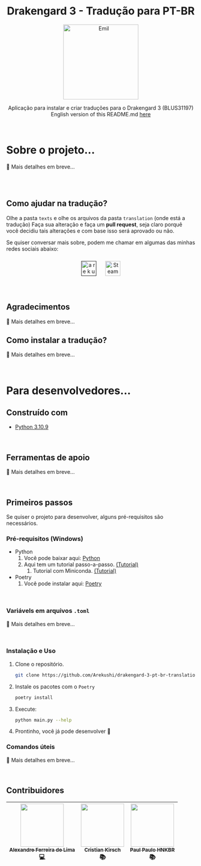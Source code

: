 <h1 align="center">
  Drakengard 3 - Tradução para PT-BR
</h1>

<p align="center">
  <a href="#" target="blank">
    <img src="https://64.media.tumblr.com/8e6d5f2b00a4f243dc972f8fca58aa22/tumblr_plk41yKKf01vak9iio1_500.jpg" width="200" alt="Emil" />
  </a>
</p>

<p align="center">
  Aplicação para instalar e criar traduções para o Drakengard 3 (BLUS31197)
  <br>
  English version of this README.md <a href="https://github.com/Arekushi/drakengard-3-pt-br-translation/blob/master/README.en.md">here</a>
</p>

<br>

# Sobre o projeto...
🚧 Mais detalhes em breve...


<br><br>

## Como ajudar na tradução?
Olhe a pasta `texts` e olhe os arquivos da pasta `translation` (onde está a tradução)
Faça sua alteração e faça um **pull request**, seja claro porquê você decidiu tais alterações e com base isso será aprovado ou não.

Se quiser conversar mais sobre, podem me chamar em algumas das minhas redes sociais abaixo:
<p align="center">
    <a
        style="all: unset;"
        target="_blank"
        href="">
        <img style="padding: 10px" title="a r e k u s h i#1445" alt="a r e k u s h i#1445" width="40px" src="https://i.imgur.com/WuqAV26.png">
    </a>
    <a
        style="all: unset;"
        target="_blank"
        href="https://steamcommunity.com/id/arekushii">
        <img style="padding: 10px" title="Steam" alt="Steam" width="40px" src="https://i.imgur.com/3qObil8.png">
    </a>
</p>

<br>

## Agradecimentos
🚧 Mais detalhes em breve...


## Como instalar a tradução?
🚧 Mais detalhes em breve...

<br>

# Para desenvolvedores...

## Construído com
- [Python 3.10.9][python]

<br>

## Ferramentas de apoio
🚧 Mais detalhes em breve...

<br>

## Primeiros passos
Se quiser o projeto para desenvolver, alguns pré-requisitos são necessários.

### Pré-requisitos (Windows)
* Python
  1. Você pode baixar aqui: [Python][python_url]
  2. Aqui tem um tutorial passo-a-passo. [(Tutorial)][python_tutorial_url]
     1. Tutorial com Miniconda. [(Tutorial)][miniconda_tutorial]
* Poetry
  1. Você pode instalar aqui: [Poetry][poetry_url]

<br>

### Variávels em arquivos `.toml`
🚧 Mais detalhes em breve...

<br>

### Instalação e Uso
1. Clone o repositório.
    ```sh
    git clone https://github.com/Arekushi/drakengard-3-pt-br-translation.git
    ```

2. Instale os pacotes com o `Poetry`
    ```sh
    poetry install
    ```

3. Execute:
    ```sh
    python main.py --help
    ```

4. Prontinho, você já pode desenvolver 🎉

### Comandos úteis
🚧 Mais detalhes em breve...

<br>

## Contribuidores
| [<div><img width=115 src="https://avatars.githubusercontent.com/u/54884313?v=4"><br><sub>Alexandre Ferreira de Lima</sub></div>][arekushi] <div title="Código e Tradução">💻</div> | [<div><img width=115 src="https://avatars.githubusercontent.com/u/131723671?v=4"><br><sub>Cristian Kirsch</sub></div>][omainha] <div title="Tradução e Revisão">📚</div> | [<div><img width=115 src="https://avatars.githubusercontent.com/u/174618134?v=4"><br><sub>Paul Paulo HNKBR</sub></div>][paulo] <div title="Tradução e Revisão">📚</div> |
| :---: | :---: | :---: |

<!-- [Build With] -->
[python]: https://www.python.org/downloads/

<!-- [Some links] -->
[python_url]: https://www.python.org/downloads/
[python_tutorial_url]: https://www.digitalocean.com/community/tutorials/install-python-windows-10
[miniconda_tutorial]: https://katiekodes.com/setup-python-windows-miniconda/
[poetry_url]: https://python-poetry.org/docs/#installation

<!-- [Constributors] -->
[arekushi]: https://github.com/Arekushi
[omainha]: https://github.com/MainhaLisa
[paulo]: https://github.com/PaulPauloHNKBR
